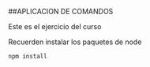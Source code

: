 ##APLICACION DE COMANDOS

Este es el ejercicio del curso


Recuerden instalar los paquetes de node

```
npm install
```